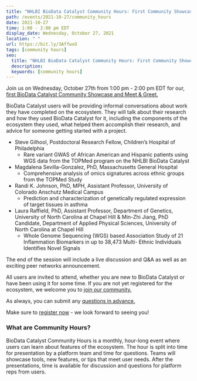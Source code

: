 ```yaml
---
title: "NHLBI BioData Catalyst Community Hours: First Community Showcase and Meet & greet"
path: /events/2021-10-27/community_hours
date: 2021-10-27
time: 1:00 - 2:00 pm EDT
display_date: Wednesday, October 27, 2021
location: " "
url: https://bit.ly/3AffwxO
tags: [community hours]
seo:
  title: "NHLBI BioData Catalyst Community Hours: First Community Showcase and Meet & greet"
  description:
  keywords: [community hours]
---
```


Join us on Wednesday, October 27th from 1:00 pm - 2:00 pm EDT for our, [first BioData Catalyst Community Showcase and Meet & Greet.](https://bit.ly/3AffwxO)

BioData Catalyst users will be providing informal conversations about work they have completed on the ecosystem. They will talk about their research and how they used BioData Catalyst for it, including the components of the ecosystem they used, what helped them accomplish their research, and advice for someone getting started with a project. 

* Steve Gilhool, Postdoctoral Research Fellow, Children’s Hospital of Philadelphia
    - Rare variant GWAS of African American and Hispanic patients using WGS data from the TOPMed program on the NHLBI BioData Catalyst
* Magdalena Sevilla-Gonzalez, PhD, Massachusetts General Hospital
    - Comprehensive analysis of omics signatures across ethnic groups from the TOPMed Study
* Randi K. Johnson, PhD, MPH, Assistant Professor, University of Colorado Anschutz Medical Campus
    - Prediction and characterization of genetically regulated expression of target tissues in asthma
* Laura Raffield, PhD, Assistant Professor, Department of Genetics, University of North Carolina at Chapel Hill & Min-Zhi Jiang, PhD Candidate, Department of Applied Physical Sciences, University of North Carolina at Chapel Hill
    - Whole Genome Sequencing (WGS) based Association Study of 21 Inflammation Biomarkers in up to 38,473 Multi- Ethnic Individuals Identifies Novel Signals

The end of the session will include a live discussion and Q&A as well as an exciting peer networks announcement.

All users are invited to attend, whether you are new to BioData Catalyst or have been using it for some time. If you are not yet registered for the ecosystem, we welcome you to [join our community.](https://biodatacatalyst.nhlbi.nih.gov/contact/ecosystem)

As always, you can submit any [questions in advance.](https://forms.gle/GAtikZ7puRNfuMZFA) 

Make sure to [register now](https://bit.ly/3AffwxO) - we look forward to seeing you!

### What are Community Hours?

BioData Catalyst Community Hours is a monthly, hour-long event where users can learn about features of the ecosystem. The hour is split into time for presentation by a platform team and time for questions. Teams will showcase tools, new features, or tips that meet user needs. After the presentations, time is available for discussion and questions for platform reps from users.
